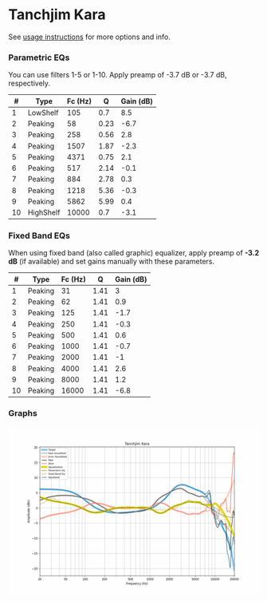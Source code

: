 # Tanchjim Kara
See [usage instructions](https://github.com/jaakkopasanen/AutoEq#usage) for more options and info.

### Parametric EQs
You can use filters 1-5 or 1-10. Apply preamp of -3.7 dB or -3.7 dB, respectively.

|   # | Type      |   Fc (Hz) |    Q |   Gain (dB) |
|-----|-----------|-----------|------|-------------|
|   1 | LowShelf  |       105 | 0.7  |         8.5 |
|   2 | Peaking   |        58 | 0.23 |        -6.7 |
|   3 | Peaking   |       258 | 0.56 |         2.8 |
|   4 | Peaking   |      1507 | 1.87 |        -2.3 |
|   5 | Peaking   |      4371 | 0.75 |         2.1 |
|   6 | Peaking   |       517 | 2.14 |        -0.1 |
|   7 | Peaking   |       884 | 2.78 |         0.3 |
|   8 | Peaking   |      1218 | 5.36 |        -0.3 |
|   9 | Peaking   |      5862 | 5.99 |         0.4 |
|  10 | HighShelf |     10000 | 0.7  |        -3.1 |

### Fixed Band EQs
When using fixed band (also called graphic) equalizer, apply preamp of **-3.2 dB** (if available) and set gains manually with these parameters.

|   # | Type    |   Fc (Hz) |    Q |   Gain (dB) |
|-----|---------|-----------|------|-------------|
|   1 | Peaking |        31 | 1.41 |         3   |
|   2 | Peaking |        62 | 1.41 |         0.9 |
|   3 | Peaking |       125 | 1.41 |        -1.7 |
|   4 | Peaking |       250 | 1.41 |        -0.3 |
|   5 | Peaking |       500 | 1.41 |         0.6 |
|   6 | Peaking |      1000 | 1.41 |        -0.7 |
|   7 | Peaking |      2000 | 1.41 |        -1   |
|   8 | Peaking |      4000 | 1.41 |         2.6 |
|   9 | Peaking |      8000 | 1.41 |         1.2 |
|  10 | Peaking |     16000 | 1.41 |        -6.8 |

### Graphs
![](./Tanchjim%20Kara.png)
